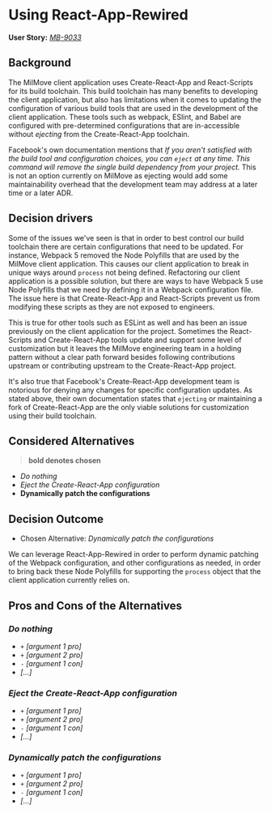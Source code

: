 # Using React-App-Rewired

**User Story:** *[MB-9033](https://dp3.atlassian.net/browse/MB-9033)* <!-- optional -->

## Background

The MilMove client application uses Create-React-App and React-Scripts for its
build toolchain. This build toolchain has many benefits to developing the client
application, but also has limitations when it comes to updating the
configuration of various build tools that are used in the development of the
client application. These tools such as webpack, ESlint, and Babel are
configured with pre-determined configurations that are in-accessible without
_ejecting_ from the Create-React-App toolchain.

Facebook's own documentation mentions that _If you aren't satisfied with the
build tool and configuration choices, you can `eject` at any time. This command
will remove the single build dependency from your project._ This is not an
option currently on MilMove as ejecting would add some maintainability overhead
that the development team may address at a later time or a later ADR.

## Decision drivers

Some of the issues we've seen is that in order to best control our build
toolchain there are certain configurations that need to be updated. For
instance, Webpack 5 removed the Node Polyfills that are used by the MilMove
client application. This causes our client application to break in unique ways
around `process` not being defined. Refactoring our client application is a
possible solution, but there are ways to have Webpack 5 use Node Polyfills that
we need by defining it in a Webpack configuration file. The issue here is that
Create-React-App and React-Scripts prevent us from modifying these scripts as
they are not exposed to engineers.

This is true for other tools such as ESLint as well and has been an issue
previously on the client application for the project. Sometimes the
React-Scripts and Create-React-App tools update and support some level of
customization but it leaves the MilMove engineering team in a holding pattern
without a clear path forward besides following contributions upstream or
contributing upstream to the Create-React-App project.

It's also true that Facebook's Create-React-App development team is notorious
for denying any changes for specific configuration updates. As stated above,
their own documentation states that `ejecting` or maintaining a fork of
Create-React-App are the only viable solutions for customization using their
build toolchain.

## Considered Alternatives

> **bold denotes chosen**

* *Do nothing*
* *Eject the Create-React-App configuration*
* **Dynamically patch the configurations**

## Decision Outcome

* Chosen Alternative: *Dynamically patch the configurations*

We can leverage React-App-Rewired in order to perform dynamic patching of the
Webpack configuration, and other configurations as needed, in order to bring
back these Node Polyfills for supporting the `process` object that the client
application currently relies on.

## Pros and Cons of the Alternatives <!-- optional -->

### *Do nothing*

* `+` *[argument 1 pro]*
* `+` *[argument 2 pro]*
* `-` *[argument 1 con]*
* *[...]* <!-- numbers of pros and cons can vary -->

### *Eject the Create-React-App configuration*

* `+` *[argument 1 pro]*
* `+` *[argument 2 pro]*
* `-` *[argument 1 con]*
* *[...]* <!-- numbers of pros and cons can vary -->

### *Dynamically patch the configurations*

* `+` *[argument 1 pro]*
* `+` *[argument 2 pro]*
* `-` *[argument 1 con]*
* *[...]* <!-- numbers of pros and cons can vary -->
